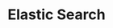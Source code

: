---
# GLOBAL 
layout: technology
page_type: technology
title: Elastic Search
published: true
links_visible: false

#SEO
seo_title:  SEO Elastic Search
seo_description: |-
  META Elastic Search
main_keywords:
  - Elastic Search

#HREFLANGS
display_hreflangs: false
hreflangs:
  -
    lang: en
    link: https://projets.io

#MENU 
top_line:
  menu_title: Elastic Search
  cta_title:

#SETTINGS
show_contact_in_footer: true

#TECHNOLOGY layout
logo: /uploads/elasticsearch.svg
intro: 
  title: Elastic Search
  content: |-
    Technologia niezwykle skuteczna podczas przeszukiwania i przetwarzania dużej ilości danych - wpływająca na doświadczenia i zadowolenie użytkowników aplikacji.
header:
  title:
  intro: |-
    
  main_photo:
---